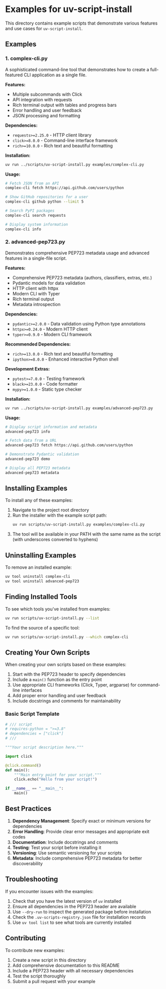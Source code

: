 # Examples for uv-script-install

This directory contains example scripts that demonstrate various features and use cases for `uv-script-install`.

## Examples

### 1. complex-cli.py

A sophisticated command-line tool that demonstrates how to create a full-featured CLI application as a single file.

**Features:**
- Multiple subcommands with Click
- API integration with requests
- Rich terminal output with tables and progress bars
- Error handling and user feedback
- JSON processing and formatting

**Dependencies:**
- `requests>=2.25.0` - HTTP client library
- `click>=8.0.0` - Command-line interface framework
- `rich>=10.0.0` - Rich text and beautiful formatting

**Installation:**
```bash
uv run ../scripts/uv-script-install.py examples/complex-cli.py
```

**Usage:**
```bash
# Fetch JSON from an API
complex-cli fetch https://api.github.com/users/python

# Show GitHub repositories for a user
complex-cli github python --limit 5

# Search PyPI packages
complex-cli search requests

# Display system information
complex-cli info
```

### 2. advanced-pep723.py

Demonstrates comprehensive PEP723 metadata usage and advanced features in a single-file script.

**Features:**
- Comprehensive PEP723 metadata (authors, classifiers, extras, etc.)
- Pydantic models for data validation
- HTTP client with httpx
- Modern CLI with Typer
- Rich terminal output
- Metadata introspection

**Dependencies:**
- `pydantic>=2.0.0` - Data validation using Python type annotations
- `httpx>=0.24.0` - Modern HTTP client
- `typer>=0.9.0` - Modern CLI framework

**Recommended Dependencies:**
- `rich>=13.0.0` - Rich text and beautiful formatting
- `ipython>=8.0.0` - Enhanced interactive Python shell

**Development Extras:**
- `pytest>=7.0.0` - Testing framework
- `black>=23.0.0` - Code formatter
- `mypy>=1.0.0` - Static type checker

**Installation:**
```bash
uv run ../scripts/uv-script-install.py examples/advanced-pep723.py
```

**Usage:**
```bash
# Display script information and metadata
advanced-pep723 info

# Fetch data from a URL
advanced-pep723 fetch https://api.github.com/users/python

# Demonstrate Pydantic validation
advanced-pep723 demo

# Display all PEP723 metadata
advanced-pep723 metadata
```

## Installing Examples

To install any of these examples:

1. Navigate to the project root directory
2. Run the installer with the example script path:
   ```bash
   uv run scripts/uv-script-install.py examples/complex-cli.py
   ```
3. The tool will be available in your PATH with the same name as the script (with underscores converted to hyphens)

## Uninstalling Examples

To remove an installed example:
```bash
uv tool uninstall complex-cli
uv tool uninstall advanced-pep723
```

## Finding Installed Tools

To see which tools you've installed from examples:
```bash
uv run scripts/uv-script-install.py --list
```

To find the source of a specific tool:
```bash
uv run scripts/uv-script-install.py --which complex-cli
```

## Creating Your Own Scripts

When creating your own scripts based on these examples:

1. Start with the PEP723 header to specify dependencies
2. Include a `main()` function as the entry point
3. Use appropriate CLI frameworks (Click, Typer, argparse) for command-line interfaces
4. Add proper error handling and user feedback
5. Include docstrings and comments for maintainability

### Basic Script Template

```python
# /// script
# requires-python = ">=3.8"
# dependencies = ["click"]
# ///

"""Your script description here."""

import click

@click.command()
def main():
    """Main entry point for your script."""
    click.echo("Hello from your script!")

if __name__ == "__main__":
    main()
```

## Best Practices

1. **Dependency Management**: Specify exact or minimum versions for dependencies
2. **Error Handling**: Provide clear error messages and appropriate exit codes
3. **Documentation**: Include docstrings and comments
4. **Testing**: Test your script before installing it
5. **Versioning**: Use semantic versioning for your scripts
6. **Metadata**: Include comprehensive PEP723 metadata for better discoverability

## Troubleshooting

If you encounter issues with the examples:

1. Check that you have the latest version of `uv` installed
2. Ensure all dependencies in the PEP723 header are available
3. Use `--dry-run` to inspect the generated package before installation
4. Check the `.uv-scripts-registry.json` file for installation records
5. Use `uv tool list` to see what tools are currently installed

## Contributing

To contribute new examples:

1. Create a new script in this directory
2. Add comprehensive documentation to this README
3. Include a PEP723 header with all necessary dependencies
4. Test the script thoroughly
5. Submit a pull request with your example